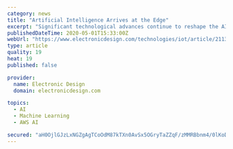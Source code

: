 ```yaml
---
category: news
title: "Artificial Intelligence Arrives at the Edge"
excerpt: "Significant technological advances continue to reshape the AI landscape, and in turn pushing machine learning closer to the edge."
publishedDateTime: 2020-05-01T15:33:00Z
webUrl: "https://www.electronicdesign.com/technologies/iot/article/21130270/artificial-intelligence-arrives-at-the-edge"
type: article
quality: 19
heat: 19
published: false

provider:
  name: Electronic Design
  domain: electronicdesign.com

topics:
  - AI
  - Machine Learning
  - AWS AI

secured: "aH0OjlGJzLxNGZgAgTCoOdM87kTXn0AvSx5OGryTaZZqF/zMMRBbnm4/0lKoDvZtF3ufjwT0Eus06NrQz1xG6vxoh7YlyRSdrBVZIVhB7ZxKlxgp81k2xCf5LW9KgR6CfGP8ZeFF+x2rfmCDOxpKtXoaYwoe7Ck53uHMSJFGmL9uOPB+yDxhgsLp4VMsi35QCMwm3NxmQhcTCUu/3X7UlaNC4IAefc73y221tWjDX3QfGunM+9rjpDHM0gMmvGEfuPAJTS8RFlddXS9xI8PhFbH6Nlmsgq8ZnA9OCsRh05gTqJKEoXcshP9vPbmNtC3Is3OO0m/dZPD6dkvoaFAyMGEJFo3yWibGufgJ1RUvg9Wzpk2XIS3Tfwn/M01pwjGvjdpL7Gk0pso4xB3MvbGASKMkMvlKCk/2Bn0Vf5ZCALoWxBd8UeGiCfKoY3rsegUNe0KQlWrjYJ39NowGKIZL0bP7nDJwdAdyj1UV03QXhT8=;8GgNlvM9Q3Cd1pyfR2dqyA=="
---
```


